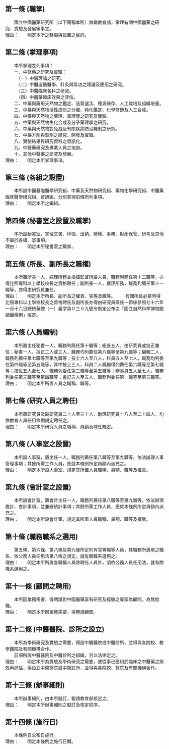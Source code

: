 第一條 (職掌)
-------------
　　國立中國醫藥研究所（以下簡稱本所）隸屬教育部，掌理有關中國醫藥之研究、實驗及發展等事宜。  
理由：　　明定本所之隸屬與設置之目的。

第二條 (掌理事項)
-----------------
　　本所掌理左列事項：  
　　一、中醫藥之研究及實驗：  
　　　（一）中醫理論之研究。  
　　　（二）中醫運動醫學、針灸與氣功之理論及應用之研究。  
　　　（三）中醫臨床各科之研究。  
　　　（四）中醫藥臨床效果之評估。  
　　二、中藥與藥用天然物之鑑定、品質選汰、種源保存、人工栽培及組織培養。  
　　三、中藥與天然物活性成份之分離、純化鑑定、化學修飾及人工合成。  
　　四、中藥與天然物之藥理、毒理學之研究及實驗。  
　　五、中藥與天然物生化合成及分子藥理學之研究。  
　　六、中藥與天然物對免疫及有關疾病防治機制之研究。  
　　七、中藥方劑與製劑之研究、開發及實驗。  
　　八、實驗結果與研究資料之資訊化。  
　　九、中醫藥研究及專業人員之培訓。  
　　十、其他中醫藥之研究及發展。  
理由：　　明定本所掌理事項。

第三條 (各組之設置)
-------------------
　　本所設中醫基礎醫學研究組、中藥及天然物研究組、藥物化學研究組、中醫藥臨床醫學研究組、資訊組，分別掌理前條所列事項。  
理由：　　明定本所之編組。

第四條 (秘書室之設置及職掌)
---------------------------
　　本所設秘書室，掌理文書、印信、出納、營繕、事務、財產保管、研考及其他不屬於各組、室事項。  
理由：　　明定本所秘書室之職掌。

第五條 (所長、副所長之職權)
---------------------------
　　本所置所長一人，綜理所務並指揮監督所屬人員，職務列簡任第十二職等，亦得比照專科以上學校校長之資格聘任；副所長一人，襄理所務，職務列簡任第十一職等，亦得由研究員兼任。  
理由：　　明定本所所長、副所長之權責、官等及職等。
　　有關所長必要時得比照專科以上學校校長之資格聘任及副所長亦得由研究員兼任一節係參照七十六年一月十六日總統華總（一）義字第０三０九號令制定公布之「國立自然科學博物館組織條例」擬定。

第六條 (人員編制)
-----------------
　　本所置主任秘書一人，職務列簡任第十職等；組長五人，由研究員或技正兼任；秘書一人，技正二人或三人，職務均列薦任第八職等至第九職等；編輯二人，職務列薦任第七職等至第九職等；技士六人至八人，科員五人至七人，職務均列委任第四職等至第五職等，其中技士三人，科員二人職務得列薦任第六職等至第七職等；技佐五人至七人，職務列委任第三職等至第五職等；辦事員五人至七人，職務列委任第三職等至第四職等；書記三人至五人，職務列委任第一職等至第三職等。  
理由：　　明定本所所置人員之職稱、職等。

第七條 (研究人員之聘任)
-----------------------
　　本所置研究員及副研究員二十人至三十人，助理研究員十八人至二十四人，均依教育人員任用條例規定聘任之。  
理由：　　明定本所研究人員之職稱、員額及聘任規定。

第八條 (人事室之設置)
---------------------
　　本所設人事室，置主任一人，職務列薦任第八職等至第九職等，依法辦理人事管理事項；其餘所需工作人員，應就本條例所定員額內派充之。  
理由：　　明定本所設人事室，規定其所置人員職稱、員額、職等及權責。

第九條 (會計室之設置)
---------------------
　　本所設會計室，置會計主任一人，職務列薦任第八職等至第九職等，依法辦理歲計、會計事項，並兼辦統計事項；其餘所需工作人員，應就本條例所定員額內派充之。  
理由：　　明定本所設會計室，規定其所置人員職稱、員額、職等及權責。

第十條 (職務職系之選用)
-----------------------
　　第五條、第六條、第八條及第九條所定列有官等職等人員，其職務所適用之職系，依公務人員任用法第八條之規定，就有關職系選用之。  
理由：　　明定本所所置各職稱人員除聘任人員外，須依公務人員任用法，就有關職系選用之。

第十一條 (顧問之聘用)
---------------------
　　本所因業務需要，得聘請對中國醫藥富有研究及經驗之專家為顧問，為無給職。  
理由：　　明定本所因業務需要，得聘請顧問。

第十二條 (中醫醫院、診所之設立)
-------------------------------
　　本所為學術研究及實驗之需要，得設中醫醫院或中醫診所，並得與各院校、教學醫院及有關機構合作。  
　　前項所設中醫醫院及中醫診所之組織，另以法律定之。  
理由：　　明定本所為實驗及學術研究之需要，或從事已應用於臨床之中醫藥之療效再評估，得設立中醫醫院或中醫診所，並得與各院校、醫院及有關機構合作。

第十三條 (辦事細則)
-------------------
　　本所辦事細則，由本所擬訂，報請教育部核定之。  
理由：　　明定本所辦事細則之擬訂及核定程序。

第十四條 (施行日)
-----------------
　　本條例自公布日施行。  
理由：　　明定本條例之施行日期。